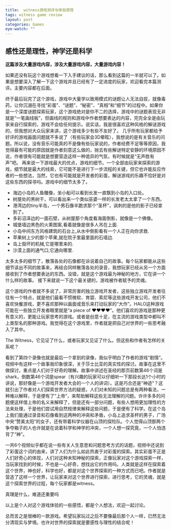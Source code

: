 ```yaml
---
title:  witness游戏测评与体验感悟
tags: witness game review
layout: post
categories: Games
eye-watch: ""
---
```

## 感性还是理性，神学还是科学 ##

**这篇涉及大量游戏内容，涉及大量游戏内容，大量游戏内容！**

如果还没有玩这个游戏想看一下入手建议的话，那么看到这篇的一半就可以了。如果是想要深入了解一下这个游戏并且已经有了一定进度的玩家，欢迎看完本篇测评。主要内容都在后面。

终于最后玩完了这个游戏，游戏中大量学以致用模式的谜题让人无法自拔，就像毒药，让你沉溺在寻找“彩蛋”、“谜题”、“秘密”、“真相”和“细节”的过程中。如果你是一个深度谜题探索玩家，这个游戏绝对是你不二的选择，游戏中的谜题表现无非就是“一笔画线板”，但画线的规则和游戏中作者想要表达的内容，完完全全是由玩家来自行探索的，游戏不会给任何提示。说实话，我是很喜欢这种风格的解谜游戏的，但我想对大众玩家来讲，这个游戏多少有些不友好了。
几乎所有玩家都给予好评的游戏画面问题就不多说了（有些玩家会3D晕眩），我想说的是有关音乐的问题。所以说，没有音乐可能真的不是像有些玩家说的，作者经费不足等等原因，我觉得最有可能的原因就是作者刻意这么做的，抛去有些解谜特定安静的环境原因不说，作者很有可能就是想要营造这样一种诡异的气氛，有时候就是“无声胜有声”吧。
再来说一下游戏最大的优点，游戏的细节。一个全部由玩家来探索的游戏，细节就是最大的线索，它可能不是进行下一步流程的关键，但它也许能反应作者的一些想法，当然，它也有可能就是开发者的彩蛋，解谜游戏的乐趣不恰好是对这些东西的探寻吗。游戏中的细节太多了。

<!--more-->

* 海边小岛的人鱼雕像，坐小船可以看到长发一直飘到小岛的入口处。
* 树屋处的黑树干，可以看出来一个类似巫婆一样的长发老太太拿了一个东西。
* 港湾边的tiny半岛，一个男石像半跪求那个“圣杯”，讽刺的是他的影子已经拿到了。
* 多彩沼泽边的一面石壁，从树屋那个角度看海面倒影，就像是一个佛像。
* 城堡墙边黑色的火熏图案,看着就像是很多人吊在上面.
* 小岛中间东方风格建筑的石台上,从水中倒影看有一个人正在向你求救.
* 苹果树上少的那个苹果,就在院子里最里面的石墙边.
* 岛上毁坏的机械,它是哪里来的.
* 沙漠上面的通气口,它通向哪里.

太多太多的细节了，散落各处的石像都在诉说着自己的故事。每个玩家都能从这些细节读出不同的故事来，再结合同样散落各处的录音，我想玩家已经从另一个方面接收到了作者想要表达的东西。没错，就是这个游戏最为神秘的地方，它在讲一个什么样的故事。
接下来就说一下这个最关键的，游戏被作者赋予的灵魂。

这个游戏的作者就不多说了，非常厉害的独立游戏开发者，这些独立游戏开发者往往有一个特点，就是他们最看不惯微软、育碧、索尼等这些游戏开发公司，他们不喜欢快餐游戏，更不喜欢那种以画面或音乐来打动玩家的“大作”。HALO这种游戏可能在一些独立开发者眼里就是“a piece of ♥♥♥♥”。他们喜欢的游戏是那种更有意义的，更能让玩家思考的游戏。或者是创意十足，在主流的游戏类型中都叫不上类型名的那种游戏。我觉得在这个游戏里，作者就是把自己对世界的一些思考融入了其中。

The Witness，它见证了什么，或者玩家又见证了什么。但这些和作者有怎样的关系呢？

看到了第四个录像也就是最后一个拿到的录像，我似乎明白了作者的游戏“剧情”。视频中有这样一个故事我印象很深，关于莎士比亚的真实性的探讨。故事在这里不做探讨，重点是人们对于好奇的理解。故事中讲述在圣经的那页前数第46个词是shark，倒数第46个词是spear（有兴趣的玩家可以仔细听一下那段长达1个小时的讲说，那好像是一个游戏开发者大会的一个人的讲词）。这是巧合还是“神迹”？这就引出了作者对人们探索世界方法的疑惑，人们对未知的问题总是有两种看法，一种难以解释，于是便有了“上帝”，来帮助解释这些无法理解的问题。许许多多的问题便这样借上帝的名义来解释了，但是还有一部分问题，有些人想用更加理性的方法来处理，于是他们尝试用自然规律来解释这些问题，于是便有了科学。在这个岛上我们能通过录音和石像看到这两种的冲突和矛盾，小岛上追求圣杯的男子，广场中央“赞美太阳”的女子，还有带着科学仪器在山顶的探险队。个人觉得山顶那两个争夺箱子的人也许就是在说着科学和神学的冲突，一个人想一探究竟，一个人怕违背了“神”。

一共6个视频似乎都在说一些有关人生意思和问题思考方式的话题，视频中还说到了彩蛋这个词的由来，讲了人们为什么如此热衷于对彩蛋的探索。其实彩蛋不正是人们好奇心的体现，人们对这种未知神秘的探索，正像玩家对这个游戏探索一样，当玩家找到的时候，不也是一心好奇，想找出它的作用吗。人类就是这样在探索着这个世界，神也好，科学也好，都是对这个世界探索的一种方式而已吧。作者就是营造了这样一个世界，让玩家来对这个世界进行探索，进行思考，它的灵魂，就是这个探索世界的过程，每个玩家都是witness。

真理是什么，难道还重要吗

以上是个人对这个游戏体验的一些感悟，都是个人想法，欢迎一起讨论。

总而言之是很棒的一款游戏。希望玩家玩过之后不要像最后那个人一样，已然无法分清现实与梦境。也许对世界的探索就是要感性与理性的结合呢！
